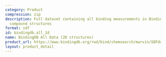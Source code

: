 ```yaml
---
category: Product
compression: zip
description: Full dataset containing all binding measurements in BindingDB with 2D
  compound structures
format: sdf
id: bindingdb.all_2d
name: BindingDB All Data (2D structures)
product_url: https://www.bindingdb.org/rwd/bind/chemsearch/marvin/SDFdownload.jsp?download_file=/rwd/bind/downloads/BindingDB_All_2D_202507_sdf.zip
layout: product_detail
---
```

